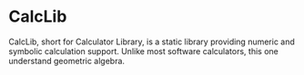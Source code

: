 CalcLib
=======

CalcLib, short for Calculator Library, is a static library providing numeric and symbolic calculation support.  Unlike most software calculators, this one understand geometric algebra.